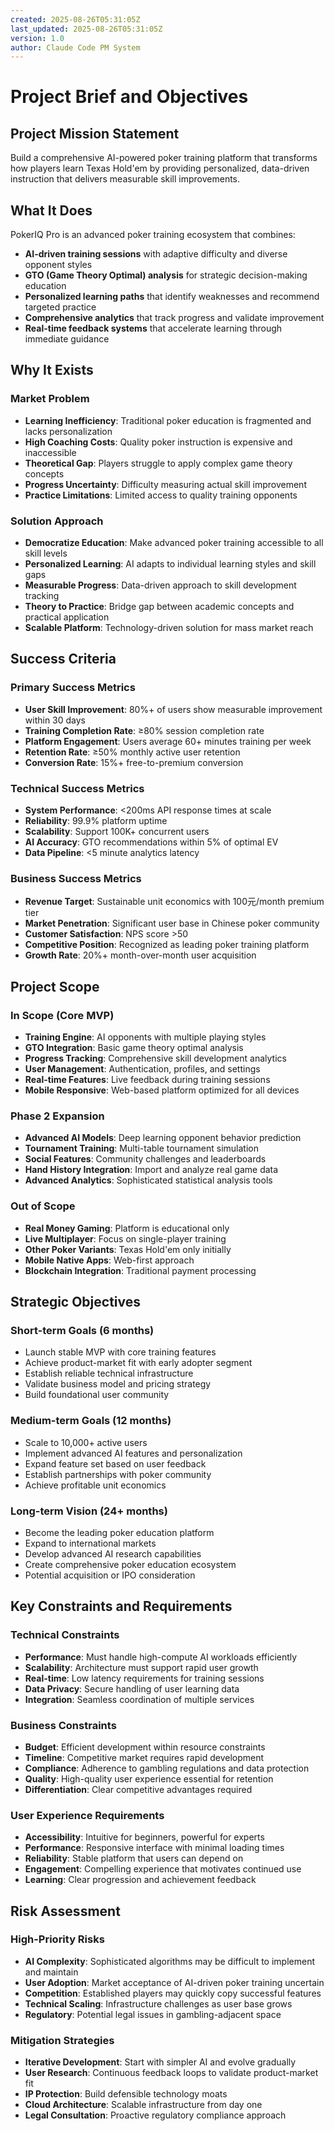```yaml
---
created: 2025-08-26T05:31:05Z
last_updated: 2025-08-26T05:31:05Z
version: 1.0
author: Claude Code PM System
---
```


# Project Brief and Objectives

## Project Mission Statement
Build a comprehensive AI-powered poker training platform that transforms how players learn Texas Hold'em by providing personalized, data-driven instruction that delivers measurable skill improvements.

## What It Does
PokerIQ Pro is an advanced poker training ecosystem that combines:
- **AI-driven training sessions** with adaptive difficulty and diverse opponent styles
- **GTO (Game Theory Optimal) analysis** for strategic decision-making education  
- **Personalized learning paths** that identify weaknesses and recommend targeted practice
- **Comprehensive analytics** that track progress and validate improvement
- **Real-time feedback systems** that accelerate learning through immediate guidance

## Why It Exists

### Market Problem
- **Learning Inefficiency**: Traditional poker education is fragmented and lacks personalization
- **High Coaching Costs**: Quality poker instruction is expensive and inaccessible 
- **Theoretical Gap**: Players struggle to apply complex game theory concepts
- **Progress Uncertainty**: Difficulty measuring actual skill improvement
- **Practice Limitations**: Limited access to quality training opponents

### Solution Approach
- **Democratize Education**: Make advanced poker training accessible to all skill levels
- **Personalized Learning**: AI adapts to individual learning styles and skill gaps
- **Measurable Progress**: Data-driven approach to skill development tracking
- **Theory to Practice**: Bridge gap between academic concepts and practical application
- **Scalable Platform**: Technology-driven solution for mass market reach

## Success Criteria

### Primary Success Metrics
- **User Skill Improvement**: 80%+ of users show measurable improvement within 30 days
- **Training Completion Rate**: ≥80% session completion rate
- **Platform Engagement**: Users average 60+ minutes training per week
- **Retention Rate**: ≥50% monthly active user retention
- **Conversion Rate**: 15%+ free-to-premium conversion

### Technical Success Metrics  
- **System Performance**: <200ms API response times at scale
- **Reliability**: 99.9% platform uptime
- **Scalability**: Support 100K+ concurrent users
- **AI Accuracy**: GTO recommendations within 5% of optimal EV
- **Data Pipeline**: <5 minute analytics latency

### Business Success Metrics
- **Revenue Target**: Sustainable unit economics with 100元/month premium tier
- **Market Penetration**: Significant user base in Chinese poker community
- **Customer Satisfaction**: NPS score >50
- **Competitive Position**: Recognized as leading poker training platform
- **Growth Rate**: 20%+ month-over-month user acquisition

## Project Scope

### In Scope (Core MVP)
- **Training Engine**: AI opponents with multiple playing styles
- **GTO Integration**: Basic game theory optimal analysis
- **Progress Tracking**: Comprehensive skill development analytics
- **User Management**: Authentication, profiles, and settings
- **Real-time Features**: Live feedback during training sessions
- **Mobile Responsive**: Web-based platform optimized for all devices

### Phase 2 Expansion
- **Advanced AI Models**: Deep learning opponent behavior prediction
- **Tournament Training**: Multi-table tournament simulation
- **Social Features**: Community challenges and leaderboards
- **Hand History Integration**: Import and analyze real game data
- **Advanced Analytics**: Sophisticated statistical analysis tools

### Out of Scope
- **Real Money Gaming**: Platform is educational only
- **Live Multiplayer**: Focus on single-player training
- **Other Poker Variants**: Texas Hold'em only initially
- **Mobile Native Apps**: Web-first approach
- **Blockchain Integration**: Traditional payment processing

## Strategic Objectives

### Short-term Goals (6 months)
- Launch stable MVP with core training features
- Achieve product-market fit with early adopter segment
- Establish reliable technical infrastructure
- Validate business model and pricing strategy
- Build foundational user community

### Medium-term Goals (12 months)
- Scale to 10,000+ active users
- Implement advanced AI features and personalization
- Expand feature set based on user feedback
- Establish partnerships with poker community
- Achieve profitable unit economics

### Long-term Vision (24+ months)
- Become the leading poker education platform
- Expand to international markets
- Develop advanced AI research capabilities
- Create comprehensive poker education ecosystem
- Potential acquisition or IPO consideration

## Key Constraints and Requirements

### Technical Constraints
- **Performance**: Must handle high-compute AI workloads efficiently
- **Scalability**: Architecture must support rapid user growth
- **Real-time**: Low latency requirements for training sessions
- **Data Privacy**: Secure handling of user learning data
- **Integration**: Seamless coordination of multiple services

### Business Constraints
- **Budget**: Efficient development within resource constraints
- **Timeline**: Competitive market requires rapid development
- **Compliance**: Adherence to gambling regulations and data protection
- **Quality**: High-quality user experience essential for retention
- **Differentiation**: Clear competitive advantages required

### User Experience Requirements
- **Accessibility**: Intuitive for beginners, powerful for experts
- **Performance**: Responsive interface with minimal loading times
- **Reliability**: Stable platform that users can depend on
- **Engagement**: Compelling experience that motivates continued use
- **Learning**: Clear progression and achievement feedback

## Risk Assessment

### High-Priority Risks
- **AI Complexity**: Sophisticated algorithms may be difficult to implement and maintain
- **User Adoption**: Market acceptance of AI-driven poker training uncertain
- **Competition**: Established players may quickly copy successful features
- **Technical Scaling**: Infrastructure challenges as user base grows
- **Regulatory**: Potential legal issues in gambling-adjacent space

### Mitigation Strategies
- **Iterative Development**: Start with simpler AI and evolve gradually
- **User Research**: Continuous feedback loops to validate product-market fit
- **IP Protection**: Build defensible technology moats
- **Cloud Architecture**: Scalable infrastructure from day one
- **Legal Consultation**: Proactive regulatory compliance approach
